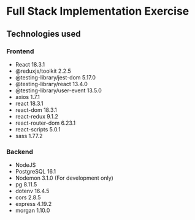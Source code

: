 # Full Stack Implementation Exercise

## Technologies used

### Frontend

-   React 18.3.1
-   @reduxjs/toolkit 2.2.5
-   @testing-library/jest-dom 5.17.0
-   @testing-library/react 13.4.0
-   @testing-library/user-event 13.5.0
-   axios 1.7.1
-   react 18.3.1
-   react-dom 18.3.1
-   react-redux 9.1.2
-   react-router-dom 6.23.1
-   react-scripts 5.0.1
-   sass 1.77.2

### Backend

-   NodeJS
-   PostgreSQL 16.1
-   Nodemon 3.1.0 (For development only)
-   pg 8.11.5
-   dotenv 16.4.5
-   cors 2.8.5
-   express 4.19.2
-   morgan 1.10.0
